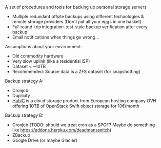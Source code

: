 A set of procedures and tools for backing up personal storage servers

- Multiple redundant offsite backups using different technologies & remote storage providers
  (Don't put all your eggs in one basket)
- Full round-trip integration-test-style backup verification after every backup
- Email notifications when things go wrong...

Assumptions about your environment:
- Old commodity hardware
- Very slow uplink (like a residential ISP)
- Dataset < ~10TB
- Recommended: Source data is a ZFS dataset (for snapshotting)

Backup strategy A:
- Cronjob
- Duplicity
- [HubiC](https://hubic.com/en/offers/) is a cloud storage product from European hosting company OVH offering 10TB of OpenStack Swift object storage for 10€/month

Backup strategy B:
- Cronjob (TODO: should we treat cron as a SPOF? Maybe do something like https://addons.heroku.com/deadmanssnitch)
- ZBackup
- Google Drive (or maybe Glacier)
